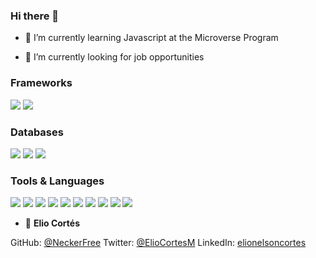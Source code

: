### Hi there 👋

- 🌱 I’m currently learning Javascript at the Microverse Program

- 🔭 I’m currently looking for job opportunities

### Frameworks 
![](https://img.shields.io/badge/.Net_Framework-blue)
![](https://img.shields.io/badge/.Net_Core-blueviolet)

<!--
### Experience 
![](https://img.shields.io/badge/SOAP_Services-red)
![](https://img.shields.io/badge/Web.Api_Services-orange)
![](https://img.shields.io/badge/Minimal_Apis-yellow)
![](https://img.shields.io/badge/Web_Applications-red)
![](https://img.shields.io/badge/Windows_Applications-orange)
![](https://img.shields.io/badge/TDD-yellow)
![](https://img.shields.io/badge/Reporting_Services-red)
-->
### Databases
![](https://img.shields.io/badge/SqlServer-grey)
![](https://img.shields.io/badge/Oracle-darkgrey)
![](https://img.shields.io/badge/Sybase-grey)

### Tools & Languages 
![](https://img.shields.io/badge/C#.NET-brightgreen)
![](https://img.shields.io/badge/VB.NET-green)
![](https://img.shields.io/badge/JavaScript-yellowgreen)
![](https://img.shields.io/badge/HTML5-yellow)
![](https://img.shields.io/badge/CSS-brightgreen)
![](https://img.shields.io/badge/Bootstrap-green)
![](https://img.shields.io/badge/React-yellowgreen)
![](https://img.shields.io/badge/Swagger-yellow)
![](https://img.shields.io/badge/JWT-ligthyellow)
![](https://img.shields.io/badge/.NET_CORE_Identity-yellowgreen) 

- 👤 **Elio Cortés**

 GitHub: [@NeckerFree](https://github.com/NeckerFree)
 Twitter: [@ElioCortesM](https://twitter.com/ElioCortesM)
 LinkedIn: [elionelsoncortes](https://www.linkedin.com/in/elionelsoncortes/)
  
 

<!--
https://twitter.com/ElioCortesM



> "Awesome books" is a simple website that displays a list of books and allows you to add and remove books from that list.
**NeckerFree/NeckerFree** is a ✨ _special_ ✨ repository because its `README.md` (this file) appears on your GitHub profile.

Here are some ideas to get you started:
👤 **Elio Cortés**

- 🔭 I’m currently working on ...
- 🌱 I’m currently learning ...
- 👯 I’m looking to collaborate on ...
- 🤔 I’m looking for help with ...
- 💬 Ask me about ...
- 📫 How to reach me: ...
- 😄 Pronouns: ...
- ⚡ Fun fact: ...
-->
